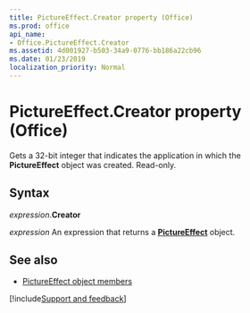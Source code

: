 ```yaml
---
title: PictureEffect.Creator property (Office)
ms.prod: office
api_name:
- Office.PictureEffect.Creator
ms.assetid: 4d001927-b503-34a9-0776-bb186a22cb96
ms.date: 01/23/2019
localization_priority: Normal
---
```



# PictureEffect.Creator property (Office)

Gets a 32-bit integer that indicates the application in which the **PictureEffect** object was created. Read-only.


## Syntax

_expression_.**Creator**

_expression_ An expression that returns a **[PictureEffect](Office.PictureEffect.md)** object.


## See also

- [PictureEffect object members](overview/Library-Reference/pictureeffect-members-office.md)



[!include[Support and feedback](~/includes/feedback-boilerplate.md)]
